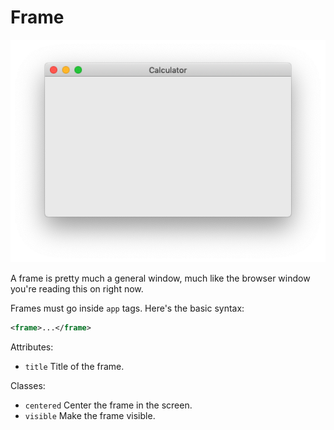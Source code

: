 # Frame

![An empty frame titled "Calculator."](img/frame.png)

A frame is pretty much a general window, much like the browser window you're reading this on right now.

Frames must go inside `app` tags. Here's the basic syntax:

```xml
<frame>...</frame>
```

Attributes:

- `title` Title of the frame.

Classes:

- `centered` Center the frame in the screen.
- `visible` Make the frame visible.